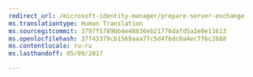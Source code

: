 ```yaml
---
redirect_url: /microsoft-identity-manager/prepare-server-exchange
ms.translationtype: Human Translation
ms.sourcegitcommit: 3797f5789bb4e48836eb21776dafd5a2e0e11613
ms.openlocfilehash: 37f43379cb1569aaa77c5d4fbdc0a4ec7f6c2888
ms.contentlocale: ru-ru
ms.lasthandoff: 05/09/2017

---
```


